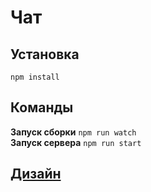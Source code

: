 # Чат 

## Установка 
`npm install`

## Команды
  
**Запуск сборки** `npm run watch`  
**Запуск сервера** `npm run start`

## [Дизайн](https://www.figma.com/file/0bhgrgr4cKx9vT5Wn8V7qY/yap-chat?node-id=1-85&t=9hpwWdip9lK4Ad7U-0)
